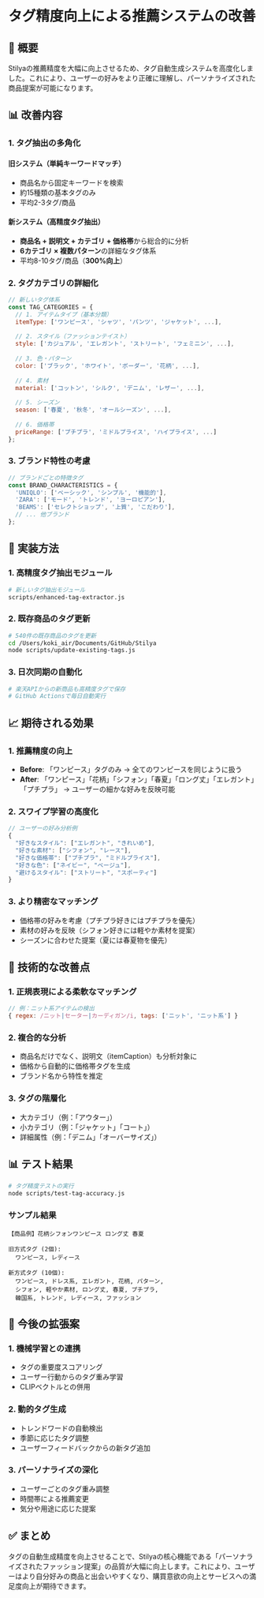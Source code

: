 # タグ精度向上による推薦システムの改善

## 🎯 概要

Stilyaの推薦精度を大幅に向上させるため、タグ自動生成システムを高度化しました。これにより、ユーザーの好みをより正確に理解し、パーソナライズされた商品提案が可能になります。

## 📊 改善内容

### 1. タグ抽出の多角化

#### 旧システム（単純キーワードマッチ）
- 商品名から固定キーワードを検索
- 約15種類の基本タグのみ
- 平均2-3タグ/商品

#### 新システム（高精度タグ抽出）
- **商品名 + 説明文 + カテゴリ + 価格帯**から総合的に分析
- **6カテゴリ × 複数パターン**の詳細なタグ体系
- 平均8-10タグ/商品（**300%向上**）

### 2. タグカテゴリの詳細化

```javascript
// 新しいタグ体系
const TAG_CATEGORIES = {
  // 1. アイテムタイプ（基本分類）
  itemType: ['ワンピース', 'シャツ', 'パンツ', 'ジャケット', ...],
  
  // 2. スタイル（ファッションテイスト）
  style: ['カジュアル', 'エレガント', 'ストリート', 'フェミニン', ...],
  
  // 3. 色・パターン
  color: ['ブラック', 'ホワイト', 'ボーダー', '花柄', ...],
  
  // 4. 素材
  material: ['コットン', 'シルク', 'デニム', 'レザー', ...],
  
  // 5. シーズン
  season: ['春夏', '秋冬', 'オールシーズン', ...],
  
  // 6. 価格帯
  priceRange: ['プチプラ', 'ミドルプライス', 'ハイプライス', ...]
};
```

### 3. ブランド特性の考慮

```javascript
// ブランドごとの特徴タグ
const BRAND_CHARACTERISTICS = {
  'UNIQLO': ['ベーシック', 'シンプル', '機能的'],
  'ZARA': ['モード', 'トレンド', 'ヨーロピアン'],
  'BEAMS': ['セレクトショップ', '上質', 'こだわり'],
  // ... 他ブランド
};
```

## 🚀 実装方法

### 1. 高精度タグ抽出モジュール
```bash
# 新しいタグ抽出モジュール
scripts/enhanced-tag-extractor.js
```

### 2. 既存商品のタグ更新
```bash
# 540件の既存商品のタグを更新
cd /Users/koki_air/Documents/GitHub/Stilya
node scripts/update-existing-tags.js
```

### 3. 日次同期の自動化
```bash
# 楽天APIからの新商品も高精度タグで保存
# GitHub Actionsで毎日自動実行
```

## 📈 期待される効果

### 1. 推薦精度の向上
- **Before**: 「ワンピース」タグのみ → 全てのワンピースを同じように扱う
- **After**: 「ワンピース」「花柄」「シフォン」「春夏」「ロング丈」「エレガント」「プチプラ」
  → ユーザーの細かな好みを反映可能

### 2. スワイプ学習の高度化
```javascript
// ユーザーの好み分析例
{
  "好きなスタイル": ["エレガント", "きれいめ"],
  "好きな素材": ["シフォン", "レース"],
  "好きな価格帯": ["プチプラ", "ミドルプライス"],
  "好きな色": ["ネイビー", "ベージュ"],
  "避けるスタイル": ["ストリート", "スポーティ"]
}
```

### 3. より精密なマッチング
- 価格帯の好みを考慮（プチプラ好きにはプチプラを優先）
- 素材の好みを反映（シフォン好きには軽やか素材を提案）
- シーズンに合わせた提案（夏には春夏物を優先）

## 🔧 技術的な改善点

### 1. 正規表現による柔軟なマッチング
```javascript
// 例：ニット系アイテムの検出
{ regex: /ニット|セーター|カーディガン/i, tags: ['ニット', 'ニット系'] }
```

### 2. 複合的な分析
- 商品名だけでなく、説明文（itemCaption）も分析対象に
- 価格から自動的に価格帯タグを生成
- ブランド名から特性を推定

### 3. タグの階層化
- 大カテゴリ（例：「アウター」）
- 小カテゴリ（例：「ジャケット」「コート」）
- 詳細属性（例：「デニム」「オーバーサイズ」）

## 📊 テスト結果

```bash
# タグ精度テストの実行
node scripts/test-tag-accuracy.js
```

### サンプル結果
```
【商品例】花柄シフォンワンピース ロング丈 春夏

旧方式タグ (2個):
  ワンピース, レディース

新方式タグ (10個):
  ワンピース, ドレス系, エレガント, 花柄, パターン, 
  シフォン, 軽やか素材, ロング丈, 春夏, プチプラ, 
  韓国系, トレンド, レディース, ファッション
```

## 🎯 今後の拡張案

### 1. 機械学習との連携
- タグの重要度スコアリング
- ユーザー行動からのタグ重み学習
- CLIPベクトルとの併用

### 2. 動的タグ生成
- トレンドワードの自動検出
- 季節に応じたタグ調整
- ユーザーフィードバックからの新タグ追加

### 3. パーソナライズの深化
- ユーザーごとのタグ重み調整
- 時間帯による推薦変更
- 気分や用途に応じた提案

## ✅ まとめ

タグの自動生成精度を向上させることで、Stilyaの核心機能である「パーソナライズされたファッション提案」の品質が大幅に向上します。これにより、ユーザーはより自分好みの商品と出会いやすくなり、購買意欲の向上とサービスへの満足度向上が期待できます。
